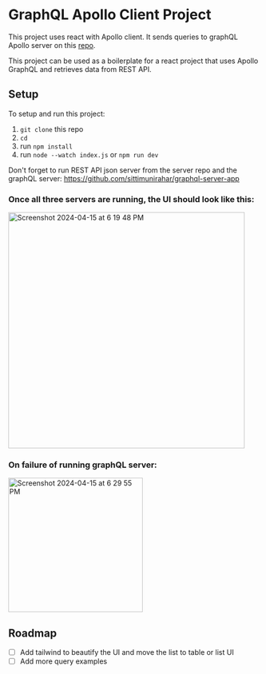 # GraphQL Apollo Client Project 

This project uses react with Apollo client. It sends queries to graphQL Apollo server on this [repo](https://github.com/sittimunirahar/graphql-server-app).

This project can be used as a boilerplate for a react project that uses Apollo GraphQL and retrieves data from REST API. 

## Setup
To setup and run this project:

1. `git clone` this repo
2. `cd`
3. run `npm install`
4. run `node --watch index.js` or `npm run dev`

Don't forget to run REST API json server from the server repo and the graphQL server: https://github.com/sittimunirahar/graphql-server-app

### Once all three servers are running, the UI should look like this:


<img width="473" alt="Screenshot 2024-04-15 at 6 19 48 PM" src="https://github.com/sittimunirahar/graphql-react-client/assets/32325375/da7ca794-b2e3-4dce-bf81-4bb14007ce8f">


### On failure of running graphQL server:


<img width="269" alt="Screenshot 2024-04-15 at 6 29 55 PM" src="https://github.com/sittimunirahar/graphql-react-client/assets/32325375/b4114f71-3e73-45b3-a7d2-ce819b4f83e7">


## Roadmap
- [ ] Add tailwind to beautify the UI and move the list to table or list UI
- [ ] Add more query examples
